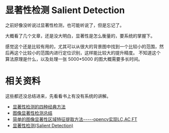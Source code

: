 # 显著性检测 Salient Detection

之前好像没听说过显著性检测，也可能听说了，但是忘记了。

大概看了几个文章，还是没大明白，显著性是怎么衡量的，要系统的掌握下。

感觉这个还是比较有用的，尤其可以从很大的背景图中找到一个比较小的范围，然后再这个比较小的范围内进行定位识别，这样能比较大的提升精度。 不知道这个算法原理是什么，以及处理一张 5000*5000 的图大概需要多长时间。



# 相关资料

这些都还没总结进来，先看看书上有没有系统的讲解。

- [显著性检测的四种经典方法](https://blog.csdn.net/Touch_Dream/article/details/78716507)
- [图像显著性检测总结](https://blog.csdn.net/anan1205/article/details/49175591)
- [简单的图像显著性区域特征提取方法-----opencv实现LC,AC,FT](https://blog.csdn.net/cai13160674275/article/details/72991049)
- [显著性检测(Salient Detection)](https://blog.csdn.net/u010598445/article/details/50574559)
